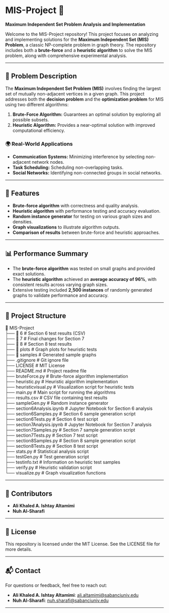 # MIS-Project 🚀  
**Maximum Independent Set Problem Analysis and Implementation**  

Welcome to the MIS-Project repository! This project focuses on analyzing and implementing solutions for the **Maximum Independent Set (MIS) Problem**, a classic NP-complete problem in graph theory. The repository includes both a **brute-force** and a **heuristic algorithm** to solve the MIS problem, along with comprehensive experimental analysis.

---

## 📜 Problem Description  
The **Maximum Independent Set Problem (MIS)** involves finding the largest set of mutually non-adjacent vertices in a given graph. This project addresses both the **decision problem** and the **optimization problem** for MIS using two different algorithms:  
1. **Brute-Force Algorithm:** Guarantees an optimal solution by exploring all possible subsets.  
2. **Heuristic Algorithm:** Provides a near-optimal solution with improved computational efficiency.  

### 🌍 Real-World Applications  
- **Communication Systems:** Minimizing interference by selecting non-adjacent network nodes.  
- **Task Scheduling:** Scheduling non-overlapping tasks.  
- **Social Networks:** Identifying non-connected groups in social networks.  

---

## 🚀 Features  
- **Brute-force algorithm** with correctness and quality analysis.  
- **Heuristic algorithm** with performance testing and accuracy evaluation.  
- **Random instance generator** for testing on various graph sizes and densities.  
- **Graph visualizations** to illustrate algorithm outputs.  
- **Comparison of results** between brute-force and heuristic approaches.

---

## 📊 Performance Summary  
- The **brute-force algorithm** was tested on small graphs and provided exact solutions.  
- The **heuristic algorithm** achieved an **average accuracy of 96%**, with consistent results across varying graph sizes.  
- Extensive testing included **2,500 instances** of randomly generated graphs to validate performance and accuracy.  

---

## 📁 Project Structure
📂 MIS-Project  
 ├── 📂 6                        # Section 6 test results (CSV)  
 ├── 📂 7                        # Final changes for Section 7  
 ├── 📂 8                        # Section 8 test results  
 ├── 📂 plots                    # Graph plots for heuristic tests  
 ├── 📂 samples                  # Generated sample graphs  
 ├── .gitignore                  # Git ignore file  
 ├── LICENSE                     # MIT License  
 ├── README.md                   # Project readme file  
 ├── bruteForce.py               # Brute-force algorithm implementation  
 ├── heuristic.py                # Heuristic algorithm implementation  
 ├── heuristicvisual.py          # Visualization script for heuristic tests  
 ├── main.py                     # Main script for running the algorithms  
 ├── results.csv                 # CSV file containing test results  
 ├── sampleGen.py                # Random instance generator  
 ├── section6Analysis.ipynb      # Jupyter Notebook for Section 6 analysis  
 ├── section6Samples.py          # Section 6 sample generation script  
 ├── section6Tests.py            # Section 6 test script  
 ├── section7Analysis.ipynb      # Jupyter Notebook for Section 7 analysis  
 ├── section7Samples.py          # Section 7 sample generation script  
 ├── section7Tests.py            # Section 7 test script  
 ├── section8Samples.py          # Section 8 sample generation script  
 ├── section8Tests.py            # Section 8 test script  
 ├── stats.py                    # Statistical analysis script  
 ├── testGen.py                  # Test generation script  
 ├── testinfo.txt                # Information on heuristic test samples  
 ├── verify.py                   # Heuristic validation script  
 └── visualize.py                # Graph visualization functions  

---

## 🤝 Contributors  
- **Ali Khaled A. Ishtay Altamimi**  
- **Nuh Al-Sharafi**  

---

## 📜 License  
This repository is licensed under the MIT License. See the LICENSE file for more details.

---

## 📬 Contact  
For questions or feedback, feel free to reach out:  
- **Ali Khaled A. Ishtay Altamimi**: ali.altamimi@sabanciuniv.edu  
- **Nuh Al-Sharafi**: nuh.sharafi@sabanciuniv.edu  

---
